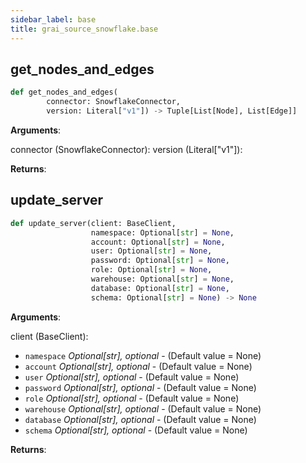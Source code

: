 ```yaml
---
sidebar_label: base
title: grai_source_snowflake.base
---
```


## get\_nodes\_and\_edges

```python
def get_nodes_and_edges(
        connector: SnowflakeConnector,
        version: Literal["v1"]) -> Tuple[List[Node], List[Edge]]
```

**Arguments**:

  connector (SnowflakeConnector):
  version (Literal[&quot;v1&quot;]):


**Returns**:



## update\_server

```python
def update_server(client: BaseClient,
                  namespace: Optional[str] = None,
                  account: Optional[str] = None,
                  user: Optional[str] = None,
                  password: Optional[str] = None,
                  role: Optional[str] = None,
                  warehouse: Optional[str] = None,
                  database: Optional[str] = None,
                  schema: Optional[str] = None) -> None
```

**Arguments**:

  client (BaseClient):
- `namespace` _Optional[str], optional_ - (Default value = None)
- `account` _Optional[str], optional_ - (Default value = None)
- `user` _Optional[str], optional_ - (Default value = None)
- `password` _Optional[str], optional_ - (Default value = None)
- `role` _Optional[str], optional_ - (Default value = None)
- `warehouse` _Optional[str], optional_ - (Default value = None)
- `database` _Optional[str], optional_ - (Default value = None)
- `schema` _Optional[str], optional_ - (Default value = None)


**Returns**:
